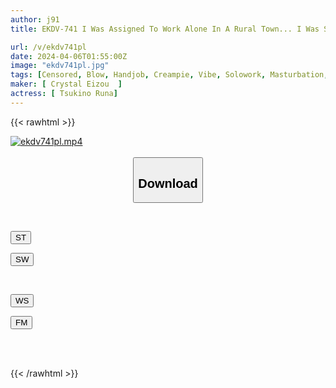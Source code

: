 ```yaml
---
author: j91
title: EKDV-741 I Was Assigned To Work Alone In A Rural Town... I Was Seduced By The Slutty Techniques Of The Divorced Beautiful Woman Who Lived Next Door, And I Had To Cum Inside Her Over And Over Again... Luna Tsukino

url: /v/ekdv741pl
date: 2024-04-06T01:55:00Z
image: "ekdv741pl.jpg"
tags: [Censored, Blow, Handjob, Creampie, Vibe, Solowork, Masturbation, Older Sister, Cunnilingus, Cowgirl, Finger Fuck, Electric Massager, Squirting, Slut, 69, Affair, Slender, Shaved, Facesitting, Back	]
maker: [ Crystal Eizou  ]
actress: [ Tsukino Runa]
---
```



{{< rawhtml >}}

<div class="video" data-videoid="bqzoXvgkBZsPMPO">
    <a href="javascript:;">
        <img src="/v/ekdv741pl/ekdv741pl.jpg" width="WIDTH" height="HEIGHT" alt="ekdv741pl.mp4" loading="lazy">
    </a>
</div>

<script type="text/javascript" src="https://j91.asia/asset/on-demand-st.js"></script>

<br>
  <link rel="stylesheet" href="https://j91.asia/asset/bs5.css">
  
  <center>
  <button class="btn btn-primary" type="button" data-bs-toggle="collapse" data-bs-target=".multi-collapse" aria-expanded="false" aria-controls="multiCollapseExample1 multiCollapseExample2"><h2>Download</h2></button></center>
</p>
<div class="row">
  <div class="col">
    <div class="collapse multi-collapse" id="multiCollapseExample1">
      <div class="card card-body">
	      	      <br>
<div class="buttons">  
<p><a href="https://streamtape.to/v/bqzoXvgkBZsPMPO" target="_blank"><button class="btn-hover color-3"><i class="fa fa-download"></i> ST</button></a></p>
<p><a href="https://asnwish.com/3uogb5z0fmvm" target="_blank"><button class="btn-hover color-2"><i class="fa fa-download"></i> SW</button></a></p></div>
    </div>
  </div>
</div>
  <div class="col">
    <div class="collapse multi-collapse" id="multiCollapseExample2">
      <div class="card card-body">
	      <br>
<div class="buttons">
<p><a href="https://wolfstream.tv/29po6t6680sw"><button class="btn-hover color-9"><i class="fa fa-download"></i> WS</button></a></p>
<p><a href="https://filemoon.sx/d/eq5680hlxfo2"><button class="btn-hover color-8"><i class="fa fa-download"></i> FM</button></a></p></div>
<br><br>
      </div>
    </div>
  </div>
</div>

{{< /rawhtml >}}